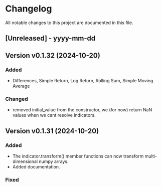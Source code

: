 # Changelog

All notable changes to this project are documented in this file.
 
[Unreleased] - yyyy-mm-dd
-------------------------

Version v0.1.32 (2024-10-20)
-------------------------

### Added

* Differences, Simple Return, Log Return, Rolling Sum, Simple Moving Average

### Changed
* removed initial_value from the constructor, we (for now) return NaN values when we cant resolve indicators.

Version v0.1.31 (2024-10-20)
-------------------------

### Added
* The indicator.transform() member functions can now transform multi-dimensional numpy arrays.
* Added documentation.

### Fixed

